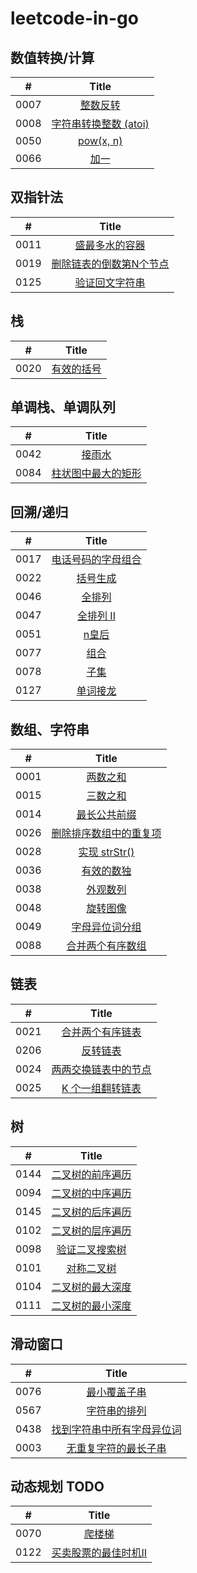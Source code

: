 # leetcode-in-go

## 数值转换/计算

| # | Title |
|:---:|:---:|
| 0007 | [整数反转](./algorithms/0007.reverse-integer/README.md) |
| 0008 | [字符串转换整数 (atoi)](./algorithms/0008.string-to-integer-atoi/README.md) |
| 0050 | [pow(x, n)](./algorithms/0050.powx-n/README.md) |
| 0066 | [加一](./algorithms/0066.plus-one/README.md) |

## 双指针法

| # | Title |
|:---:|:---:|
| 0011 | [盛最多水的容器](./algorithms/0011.container-with-most-water/README.md) |
| 0019 | [删除链表的倒数第N个节点](./algorithms/0019.remove-nth-node-from-end-of-list/README.md) |
| 0125 | [验证回文字符串](./algorithms/0125.valid-palindrome/README.md) |

## 栈

| # | Title |
|:---:|:---:|
| 0020 | [有效的括号](./algorithms/0020.valid-parentheses/README.md) |

## 单调栈、单调队列

| # | Title |
|:---:|:---:|
| 0042 | [接雨水](./algorithms/0042.trapping-rain-water/README.md) |
| 0084 | [柱状图中最大的矩形](./algorithms/0084.largest-rectangle-in-histogram/README.md) |

## 回溯/递归

| # | Title |
|:---:|:---:|
| 0017 | [电话号码的字母组合](./algorithms/0017.letter-combinations-of-a-phone-number/README.md) |
| 0022 | [括号生成](./algorithms/0022.generate-parentheses/README.md) |
| 0046 | [全排列](./algorithms/0046.permutations/README.md) |
| 0047 | [全排列 II](./algorithms/0047.permutations-ii/README.md) |
| 0051 | [n皇后](./algorithms/0051.n-queens/README.md) |
| 0077 | [组合](./algorithms/0077.combinations/README.md) |
| 0078 | [子集](./algorithms/0078.subsets/README.md) |
| 0127 | [单词接龙](./algorithms/0127.word-ladder/README.md) |

## 数组、字符串

| # | Title |
|:---:|:---:|
| 0001 | [两数之和](./algorithms/0001.two-sum/README.md) |
| 0015 | [三数之和](./algorithms/0015.3sum/README.md) |
| 0014 | [最长公共前缀](./algorithms/0014.longest-common-prefix/README.md) |
| 0026 | [删除排序数组中的重复项](./algorithms/0026.remove-duplicates-from-sorted-array/README.md) |
| 0028 | [实现 strStr()](./algorithms/0028.implement-strstr/README.md) |
| 0036 | [有效的数独](./algorithms/0036.valid-sudoku/README.md) |
| 0038 | [外观数列](./algorithms/0038.count-and-say/README.md) |
| 0048 | [旋转图像](./algorithms/0048.rotate-image/README.md) |
| 0049 | [字母异位词分组](./algorithms/0049.group-anagrams/README.md) |
| 0088 | [合并两个有序数组](./algorithms/0088.merge-sorted-array/README.md) |

## 链表

| # | Title |
|:---:|:---:|
| 0021 | [合并两个有序链表](./algorithms/0021.merge-two-sorted-lists/README.md) |
| 0206 | [反转链表](./algorithms/0206.reverse-linked-list/README.md) |
| 0024 | [两两交换链表中的节点](./algorithms/0024.swap-nodes-in-pairs/README.md) |
| 0025 | [K 个一组翻转链表](./algorithms/0025.reverse-nodes-in-k-group/README.md) |

## 树

| # | Title |
|:---:|:---:|
| 0144 | [二叉树的前序遍历](./algorithms/0144.binary-tree-preorder-traversal/README.md) |
| 0094 | [二叉树的中序遍历](./algorithms/0094.binary-tree-inorder-traversal/README.md) |
| 0145 | [二叉树的后序遍历](./algorithms/0145.binary-tree-postorder-traversal/README.md) |
| 0102 | [二叉树的层序遍历](./algorithms/0102.binary-tree-level-order-traversal/README.md) |
| 0098 | [验证二叉搜索树](./algorithms/0098.validate-binary-search-tree/README.md) |
| 0101 | [对称二叉树](./algorithms/0101.symmetric-tree/README.md) |
| 0104 | [二叉树的最大深度](./algorithms/0104.maximum-depth-of-binary-tree/README.md) |
| 0111 | [二叉树的最小深度](./algorithms/0111.minimum-depth-of-binary-tree/README.md) |

## 滑动窗口

| # | Title |
|:---:|:---:|
| 0076 | [最小覆盖子串](./algorithms/0076.minimum-window-substring/README.md) |
| 0567 | [字符串的排列](./algorithms/0567.permutation-in-string/README.md) |
| 0438 | [找到字符串中所有字母异位词](./algorithms/0438.find-all-anagrams-in-a-string/README.md) |
| 0003 | [无重复字符的最长子串](./algorithms/0003.longest-substring-without-repeating-characters/README.md) |

## 动态规划 TODO

| # | Title |
|:---:|:---:|
| 0070 | [爬楼梯](./algorithms/0070.climbing-stairs/README.md) |
| 0122 | [买卖股票的最佳时机II](./algorithms/0122.best-time-to-buy-and-sell-stock/README.md) |

